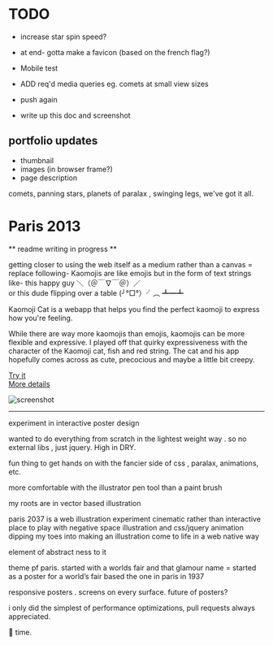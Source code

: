 # TODO

- increase star spin speed?

- at end- gotta make a favicon (based on the french flag?)
- Mobile test
- ADD req'd media queries eg. comets at small view sizes

- push again
- write up this doc and screenshot

## portfolio updates
- thumbnail
- images (in browser frame?)
- page description

comets, panning stars, planets of paralax , swinging legs, we've got it all.

# Paris 2013

** readme writing in progress **

getting closer to using the web itself as a medium rather than a canvas
= replace following-
Kaomojis are like emojis but in the form of text strings like- 
this happy guy ＼（＠￣∇￣＠）／ <br>
or 
this dude flipping over a table (╯°□°）╯︵ ┻━┻

Kaomoji Cat is a webapp that helps you find the perfect kaomoji to express how you're feeling. 

While there are way more kaomojis than emojis, kaomojis can be more flexible and expressive. I played off that quirky expressiveness with the character of the Kaomoji cat, fish and red string. The cat and his app hopefully comes across as cute, precocious and maybe a little bit creepy.

[Try it](http-//kaomoji.comoj.com/ "See Kaomoji Cat")<br>
[More details](http-//pketh.org/Kaomoji-Cat)

![screenshot](http-//payload100.cargocollective.com/1/0/1410/4319041/photo-4.png)


-------------------------

experiment in interactive poster design

wanted to do everything from scratch in the lightest weight way . so no external libs , just jquery. High in DRY.

fun thing to get hands on with the fancier side of css , paralax, animations, etc.

more comfortable with the illustrator pen tool than a paint brush

my roots are in vector based illustration

paris 2037 is a web illustration experiment
cinematic rather than interactive
place to play with negative space illustration and css/jquery animation
dipping my toes into making an illustration come to life in a web native way

element of abstract ness to it

theme pf paris. started with a worlds fair and that glamour
name = started as a poster for a world’s fair based the one in paris in 1937

responsive posters . screens on every surface. future of posters?

i only did the simplest of performance optimizations, pull requests always appreciated.

:beer: time.